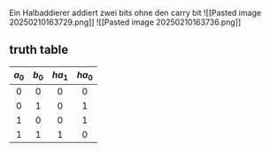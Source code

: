 Ein Halbaddierer addiert zwei bits ohne den carry bit
![[Pasted image 20250210163729.png]]
![[Pasted image 20250210163736.png]]

## truth table

| $a_0$ | $b_0$ | $ha_1$ | $ha_0$ |
| :---: | :---: | :----: | :----: |
|   0   |   0   |   0    |   0    |
|   0   |   1   |   0    |   1    |
|   1   |   0   |   0    |   1    |
|   1   |   1   |   1    |   0    |
